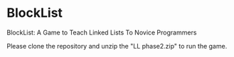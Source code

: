 # BlockList
BlockList: A Game to Teach Linked Lists To Novice Programmers

Please clone the repository and unzip the "LL phase2.zip" to run the game.
